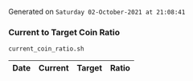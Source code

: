 Generated on `Saturday 02-October-2021 at 21:08:41`

### Current to Target Coin Ratio
`current_coin_ratio.sh`

Date|Current|Target|Ratio
---|---|---|---
